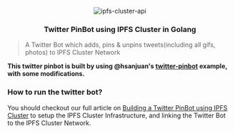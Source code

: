 <p align="center">
<img src="https://i.pinimg.com/originals/8f/97/67/8f9767a793affaff66578bcb90e3f686.gif" alt="ipfs-cluster-api" />
</p>
<h3 align="center">Twitter PinBot using IPFS Cluster in Golang</h3>

> A Twitter Bot which adds, pins & unpins tweets(including all gifs, photos) to IPFS Cluster Network

**This twitter pinbot is built by using @hsanjuan's [twitter-pinbot](https://github.com/hsanjuan/twitter-pinbot) example, with some modifications.**

### How to run the twitter bot?

You should checkout our full article on [Building a Twitter PinBot using IPFS Cluster](https://simpleaswater.com/ipfs-cluster-twitter-pinbot) to setup the IPFS Cluster Infrastructure, and linking the Twitter Bot to the IPFS Cluster Network.
